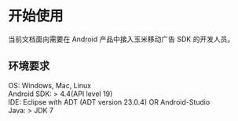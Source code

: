 # 开始使用
当前文档面向需要在 Android 产品中接入玉米移动广告 SDK 的开发人员。
   
## 环境要求

OS: Windows, Mac, Linux <br/>
Android SDK: > 4.4(API level 19)<br/>
IDE: Eclipse with ADT (ADT version 23.0.4) OR Android-Studio<br/>
Java: > JDK 7